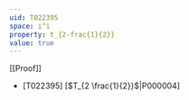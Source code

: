 ```yaml
---
uid: T022395
space: i^i
property: t_{2-frac{1}{2}}
value: true
---
```

[[Proof]]

* [T022395] [$T_{2 \frac{1}{2}}$|P000004]

